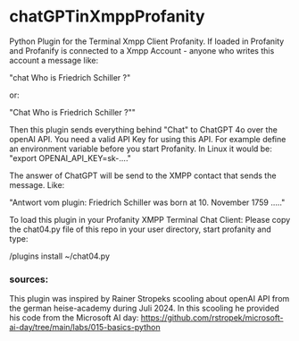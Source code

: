 # chatGPTinXmppProfanity

Python Plugin for the Terminal Xmpp Client Profanity.
If loaded in Profanity and Profanify is connected to a Xmpp Account - anyone who writes this account a message like:

"chat Who is Friedrich Schiller ?"

or:

"Chat Who is Friedrich Schiller ?""


Then this plugin sends everything behind "Chat" to ChatGPT 4o over the openAI API. You need a valid API Key for using this API. For example define an environment variable before you start Profanity.
In Linux it would be:  "export OPENAI_API_KEY=sk-...." 

The answer of ChatGPT will be send to the XMPP contact that sends the message. Like:

"Antwort vom plugin: Friedrich Schiller was born at 10. November 1759 ....."

To load this plugin in your Profanity XMPP Terminal Chat Client: Please copy the chat04.py file of this repo in your user directory, start profanity and type:

/plugins install ~/chat04.py

### sources:
This plugin was inspired by Rainer Stropeks scooling  about openAI API from the german heise-academy during Juli 2024. In this scooling he provided his code from the Microsoft AI day:
https://github.com/rstropek/microsoft-ai-day/tree/main/labs/015-basics-python
